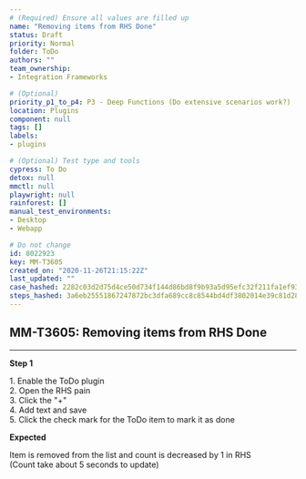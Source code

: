 ```yaml
---
# (Required) Ensure all values are filled up
name: "Removing items from RHS Done"
status: Draft
priority: Normal
folder: ToDo
authors: ""
team_ownership: 
- Integration Frameworks

# (Optional)
priority_p1_to_p4: P3 - Deep Functions (Do extensive scenarios work?)
location: Plugins
component: null
tags: []
labels: 
- plugins

# (Optional) Test type and tools
cypress: To Do
detox: null
mmctl: null
playwright: null
rainforest: []
manual_test_environments: 
- Desktop
- Webapp

# Do not change
id: 8022923
key: MM-T3605
created_on: "2020-11-26T21:15:22Z"
last_updated: ""
case_hashed: 2282c03d2d75d4ce50d734f144d86bd8f9b93a5d95efc32f211fa1ef930dcb44e77a8b9b7542b58e25a37fc732a0079d
steps_hashed: 3a6eb25551867247872bc3dfa689cc8c8544bd4df3802014e39c81d280e2e6052f09615ef9f8520aff64f6d8d3492d84
---
```


<!-- (Auto-generated) Based on frontmatter's "key" and "name" -->

## MM-T3605: Removing items from RHS Done

---

**Step 1**

1\. Enable the ToDo plugin\
2\. Open the RHS pain\
3\. Click the "+"\
4\. Add text and save\
5\. Click the check mark for the ToDo item to mark it as done

**Expected**

Item is removed from the list and count is decreased by 1 in RHS\
(Count take about 5 seconds to update)
